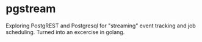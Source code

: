# pgstream

Exploring PostgREST and Postgresql for "streaming" event tracking and job scheduling.
Turned into an excercise in golang. 